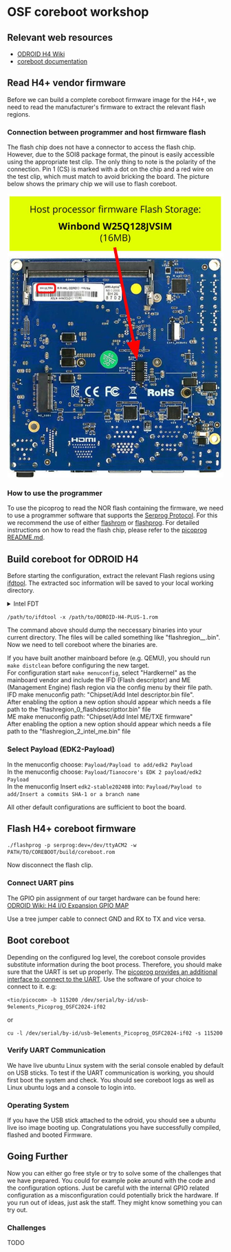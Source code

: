 # OSF coreboot workshop

## Relevant web resources

- [ODROID H4 Wiki](https://wiki.odroid.com/odroid-h4/start)
- [coreboot documentation](https://doc.coreboot.org/)

## Read H4+ vendor firmware

Before we can build a complete coreboot firmware image for the H4+, we need to read the manufacturer's firmware to extract the relevant flash regions.

### Connection between programmer and host firmware flash

The flash chip does not have a connector to access the flash chip. However, due to the SOI8 package
format, the pinout is easily accessible using the appropriate test clip. The only thing to note is
the polarity of the connection. Pin 1 (CS) is marked with a dot on the chip and a red wire on the
test clip, which must match to avoid bricking the board. The picture below shows the primary chip
we will use to flash coreboot.

![](/images/odroid-h4-ultra-flash-1.jpg)

### How to use the programmer

To use the picoprog to read the NOR flash containing the firmware, we need to use a programmer
software that supports the [Serprog Protocol](https://www.flashrom.org/supported_hw/supported_prog/serprog/overview.html).
For this we recommend the use of either [flashrom](https://www.flashrom.org/) or [flashprog](https://flashprog.org/wiki/Flashprog).
For detailed instructions on how to read the flash chip, please refer to the [picoprog README.md](https://github.com/9elements/picoprog?tab=readme-ov-file#usage).

## Build coreboot for ODROID H4

Before starting the configuration, extract the relevant Flash regions using [ifdtool](https://doc.coreboot.org/util/ifdtool/binary_extraction.html).
The extracted soc information will be saved to your local working directory.

<details>
<summary>Intel FDT</summary>
The Intel Flash Descriptor (IFD) defines offsets and sizes of various regions of the flash.
It is used to define coreboots flashmap, which describes partitions on the flash chip.
For further details refer to the [official coreboot documentation](https://review.coreboot.org/plugins/gitiles/coreboot/+/0cd098e4e41d6bb3b27327d4a6526bd7004bfc77/Documentation/ifdtool/layout.md).
</details>

```
/path/to/ifdtool -x /path/to/ODROID-H4-PLUS-1.rom
```

The command above should dump the neccessary binaries into your current directory. The files will be called something like "flashregion_*_*.bin". Now we need to tell coreboot where the binaries are.

If you have built another mainboard before (e.g. QEMU), you should run `make distclean` before configuring the new target.  
For configuration start `make menuconfig`, select "Hardkernel" as the mainboard vendor and include the IFD (Flash descriptor) and ME (Management Engine) flash region via the config menu by their file path.  
IFD make menuconfig path: "Chipset/Add Intel descriptor.bin file".  
After enabling the option a new option should appear which needs a file path to the "flashregion\_0\_flashdescripttor.bin" file  
ME make menuconfig path: "Chipset/Add Intel ME/TXE firmware"  
After enabling the option a new option should appear which needs a file path to the "flashregion\_2\_intel\_me.bin" file  

### Select Payload (EDK2-Payload)

In the menuconfig choose: `Payload/Payload to add/edk2 Payload`  
In the menuconfig choose: `Payload/Tianocore's EDK 2 payload/edk2 Payload`  
In the menuconfig Insert `edk2-stable202408` into: `Payload/Payload to add/Insert a commits SHA-1 or a branch name`  

All other default configurations are sufficient to boot the board.

## Flash H4+ coreboot firmware

```
./flashprog -p serprog:dev=/dev/ttyACM2 -w PATH/TO/COREBOOT/build/coreboot.rom
```
Now disconnect the flash clip.

### Connect UART pins

The GPIO pin assignment of our target hardware can be found here:
[ODROID Wiki: H4 I/O Expansion GPIO MAP](https://wiki.odroid.com/odroid-h4/hardware/io_expansion_gpio)

Use a tree jumper cable to connect GND and RX to TX and vice versa.

## Boot coreboot

Depending on the configured log level, the coreboot console provides substitute information during
the boot process. Therefore, you should make sure that the UART is set up properly.
The [picoprog provides an additional interface to connect to the UART](https://github.com/9elements/picoprog?tab=readme-ov-file#uart-communication).
Use the software of your choice to connect to it. e.g:
```
<tio/picocom> -b 115200 /dev/serial/by-id/usb-9elements_Picoprog_OSFC2024-if02
```
or
```
cu -l /dev/serial/by-id/usb-9elements_Picoprog_OSFC2024-if02 -s 115200
```

### Verify UART Communication

We have live ubuntu Linux system with the serial console enabled by default on USB sticks. To test if the
UART communication is working, you should first boot the system and check. You should see coreboot logs as well as Linux ubuntu logs and a console to login into.

### Operating System

If you have the USB stick attached to the odroid, you should see a ubuntu live iso image booting up.
Congratulations you have successfully compiled, flashed and booted Firmware.

## Going Further

Now you can either go free style or try to solve some of the challenges that we have prepared. You could for example poke around with the code and the configuration options. Just be careful with the internal GPIO related configuration as a misconfiguration could potentially brick the hardware. If you run out of ideas, just ask the staff. They might know something you can try out.

### Challenges

TODO
